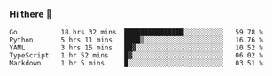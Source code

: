 ### Hi there 👋

<!--
**yeya24/yeya24** is a ✨ _special_ ✨ repository because its `README.md` (this file) appears on your GitHub profile.

Here are some ideas to get you started:

- 🔭 I’m currently working on ...
- 🌱 I’m currently learning ...
- 👯 I’m looking to collaborate on ...
- 🤔 I’m looking for help with ...
- 💬 Ask me about ...
- 📫 How to reach me: ...
- 😄 Pronouns: ...
- ⚡ Fun fact: ...
-->

<!--START_SECTION:waka-->
```text
Go           18 hrs 32 mins  ███████████████░░░░░░░░░░   59.78 % 
Python       5 hrs 11 mins   ████▒░░░░░░░░░░░░░░░░░░░░   16.76 % 
YAML         3 hrs 15 mins   ██▓░░░░░░░░░░░░░░░░░░░░░░   10.52 % 
TypeScript   1 hr 52 mins    █▓░░░░░░░░░░░░░░░░░░░░░░░   06.02 % 
Markdown     1 hr 5 mins     █░░░░░░░░░░░░░░░░░░░░░░░░   03.51 % 
```
<!--END_SECTION:waka-->
